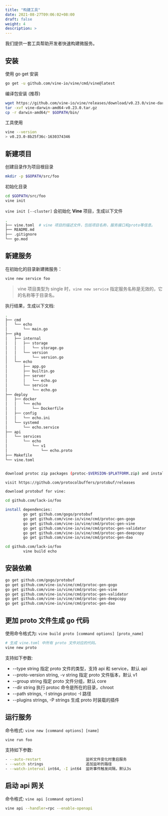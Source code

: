 ```yaml
---
title: "构建工具"
date: 2021-08-27T09:06:02+08:00
draft: false
weight: 4
description: >
---
```


我们提供一套工具帮助开发者快速构建微服务。
## 安装
使用 go get 安装
```bash
go get -u github.com/vine-io/vine/cmd/vine@latest
```
编译包安装 (推荐)
```bash
wget https://github.com/vine-io/vine/releases/download/v0.23.0/vine-darwin-amd64-v0.23.0.tar.gz
tar -xvf vine-darwin-amd64-v0.23.0.tar.gz
cp -r darwin-amd64/* $GOPATH/bin/
```
工具使用
```bash
vine --version
> v0.23.0-8b25f36c-1630374346
```

## 新建项目
创建目录作为项目根目录
```bash
mkdir -p $GOPATH/src/foo
```
初始化目录
```bash
cd $GOPATH/src/foo
vine init
```
`vine init [--cluster]` 会初始化 **Vine** 项目，生成以下文件
```bash
.
├── vine.toml  # vine 项目的描述文件，包括项目名称，服务接口和proto等信息。
├── README.md
├── .gitignore
└── go.mod
``` 
## 新建服务
在初始化的目录新建微服务：
```bash
vine new service foo
```
> vine 项目类型为 single 时，`vine new service` 指定服务名称是无效的，它的名称等于目录名。

执行结果，生成以下文档:
```bash
.
├── cmd
│   └── echo
│       └── main.go
├── pkg
│   ├── internal
│   │   ├── storage
│   │   │   └── storage.go
│   │   └── version
│   │       └── version.go
│   └── echo
│       ├── app.go
│       ├── builtin.go
│       ├── server
│       │   └── echo.go
│       └── service
│           └── echo.go
├── deploy
│   ├── docker
│   │   └── echo
│   │       └── Dockerfile
│   ├── config
│   │   └── echo.ini
│   └── systemd
│       └── echo.service
├── api
│   └── services
│       └── echo
│           └── v1
│               └── echo.proto
├── Makefile
└── vine.toml


download protoc zip packages (protoc-$VERSION-$PLATFORM.zip) and install:

visit https://github.com/protocolbuffers/protobuf/releases

download protobuf for vine:

cd github.com/lack-io/foo

install dependencies:
        go get github.com/gogo/protobuf
        go get github.com/vine-io/vine/cmd/protoc-gen-gogo
        go get github.com/vine-io/vine/cmd/protoc-gen-vine
        go get github.com/vine-io/vine/cmd/protoc-gen-validator
        go get github.com/vine-io/vine/cmd/protoc-gen-deepcopy
        go get github.com/vine-io/vine/cmd/protoc-gen-dao

cd github.com/lack-io/foo
        vine build echo
```

## 安装依赖
```bash
go get github.com/gogo/protobuf
go get github.com/vine-io/vine/cmd/protoc-gen-gogo
go get github.com/vine-io/vine/cmd/protoc-gen-vine
go get github.com/vine-io/vine/cmd/protoc-gen-validator
go get github.com/vine-io/vine/cmd/protoc-gen-deepcopy
go get github.com/vine-io/vine/cmd/protoc-gen-dao
```

## 更加 proto 文件生成 go 代码
使用命令格式为: `vine build proto [command options] [proto_name]` 
```bash
# 生成 vine.toml 中所有 proto 文件对应的代码。
vine new proto
```
支持如下参数:
- --type string                      指定 proto 文件的类型，支持 api 和 service，默认 api
- --proto-version string, -v string  指定 proto 文件版本，默认 v1
- --group string                     指定 proto 文件分组，默认 core
- --dir string                       执行 protoc 命令是所在的目录，chroot
- --path strings, -I strings         protoc -I 路径
- --plugins strings, -P strings      生成 proto 时装载的插件

## 运行服务
命令格式: `vine new [command options] [name]`
```bash
vine run foo
```
支持如下参数:
```bash
- --auto-restart                    监听文件变化时重启服务
- --watch strings                   追加监听的路径
- --watch-interval int64, -I int64  监听事件触发间隔，默认3s
```

## 启动 api 网关
命令格式: `vine api [command options]`
```bash
vine api --handler=rpc --enable-openapi
```
